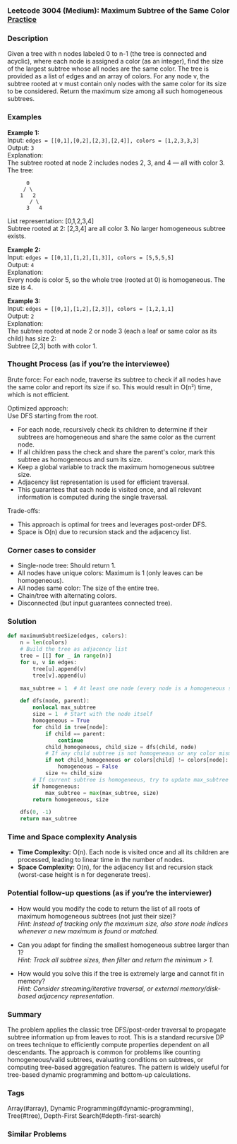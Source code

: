 ### Leetcode 3004 (Medium): Maximum Subtree of the Same Color [Practice](https://leetcode.com/problems/maximum-subtree-of-the-same-color)

### Description  
Given a tree with n nodes labeled 0 to n-1 (the tree is connected and acyclic), where each node is assigned a color (as an integer), find the size of the largest subtree whose all nodes are the same color. The tree is provided as a list of edges and an array of colors. For any node v, the subtree rooted at v must contain only nodes with the same color for its size to be considered. Return the maximum size among all such homogeneous subtrees.

### Examples  

**Example 1:**  
Input: `edges = [[0,1],[0,2],[2,3],[2,4]], colors = [1,2,3,3,3]`  
Output: `3`  
Explanation:  
The subtree rooted at node 2 includes nodes 2, 3, and 4 — all with color 3.  
The tree:
```
      0
     / \
    1   2
       / \
      3   4
```
List representation: [0,1,2,3,4]  
Subtree rooted at 2: [2,3,4] are all color 3. No larger homogeneous subtree exists.

**Example 2:**  
Input: `edges = [[0,1],[1,2],[1,3]], colors = [5,5,5,5]`  
Output: `4`  
Explanation:  
Every node is color 5, so the whole tree (rooted at 0) is homogeneous. The size is 4.

**Example 3:**  
Input: `edges = [[0,1],[1,2],[2,3]], colors = [1,2,1,1]`  
Output: `2`  
Explanation:  
The subtree rooted at node 2 or node 3 (each a leaf or same color as its child) has size 2:  
Subtree [2,3] both with color 1.

### Thought Process (as if you’re the interviewee)  
Brute force: For each node, traverse its subtree to check if all nodes have the same color and report its size if so. This would result in O(n²) time, which is not efficient.

Optimized approach:  
Use DFS starting from the root.  
- For each node, recursively check its children to determine if their subtrees are homogeneous and share the same color as the current node.
- If all children pass the check and share the parent's color, mark this subtree as homogeneous and sum its size.
- Keep a global variable to track the maximum homogeneous subtree size.
- Adjacency list representation is used for efficient traversal.
- This guarantees that each node is visited once, and all relevant information is computed during the single traversal.

Trade-offs:  
- This approach is optimal for trees and leverages post-order DFS.
- Space is O(n) due to recursion stack and the adjacency list.

### Corner cases to consider  
- Single-node tree: Should return 1.
- All nodes have unique colors: Maximum is 1 (only leaves can be homogeneous).
- All nodes same color: The size of the entire tree.
- Chain/tree with alternating colors.
- Disconnected (but input guarantees connected tree).

### Solution

```python
def maximumSubtreeSize(edges, colors):
    n = len(colors)
    # Build the tree as adjacency list
    tree = [[] for _ in range(n)]
    for u, v in edges:
        tree[u].append(v)
        tree[v].append(u)

    max_subtree = 1  # At least one node (every node is a homogeneous subtree itself)

    def dfs(node, parent):
        nonlocal max_subtree
        size = 1  # Start with the node itself
        homogeneous = True
        for child in tree[node]:
            if child == parent:
                continue
            child_homogeneous, child_size = dfs(child, node)
            # If any child subtree is not homogeneous or any color mismatch
            if not child_homogeneous or colors[child] != colors[node]:
                homogeneous = False
            size += child_size
        # If current subtree is homogeneous, try to update max_subtree
        if homogeneous:
            max_subtree = max(max_subtree, size)
        return homogeneous, size

    dfs(0, -1)
    return max_subtree
```

### Time and Space complexity Analysis  

- **Time Complexity:** O(n). Each node is visited once and all its children are processed, leading to linear time in the number of nodes.
- **Space Complexity:** O(n), for the adjacency list and recursion stack (worst-case height is n for degenerate trees).

### Potential follow-up questions (as if you’re the interviewer)  

- How would you modify the code to return the list of all roots of maximum homogeneous subtrees (not just their size)?  
  *Hint: Instead of tracking only the maximum size, also store node indices whenever a new maximum is found or matched.*

- Can you adapt for finding the smallest homogeneous subtree larger than 1?  
  *Hint: Track all subtree sizes, then filter and return the minimum > 1.*

- How would you solve this if the tree is extremely large and cannot fit in memory?  
  *Hint: Consider streaming/iterative traversal, or external memory/disk-based adjacency representation.*

### Summary
The problem applies the classic tree DFS/post-order traversal to propagate subtree information up from leaves to root. This is a standard recursive DP on trees technique to efficiently compute properties dependent on all descendants. The approach is common for problems like counting homogeneous/valid subtrees, evaluating conditions on subtrees, or computing tree-based aggregation features. The pattern is widely useful for tree-based dynamic programming and bottom-up calculations.

### Tags
Array(#array), Dynamic Programming(#dynamic-programming), Tree(#tree), Depth-First Search(#depth-first-search)

### Similar Problems
